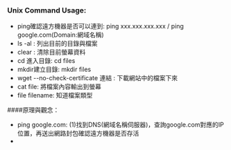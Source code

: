 ### Unix Command Usage:

* ping確認遠方機器是否可以連到: ping xxx.xxx.xxx.xxx / ping google.com(Domain:網域名稱) 
* ls -al : 列出目前的目錄與檔案
* clear : 清除目前螢幕資料
* cd 進入目錄: cd files
* mkdir建立目錄: mkdir files
* wget --no-check-certificate 連結 : 下載網站中的檔案下來
* cat file: 將檔案內容輸出到螢幕
* file filename: 知道檔案類型

####原理與觀念：
* ping google.com: (1)找到DNS(網域名稱伺服器)，查詢google.com對應的IP位置，再送出網路封包確認遠方機器是否存活
* 
